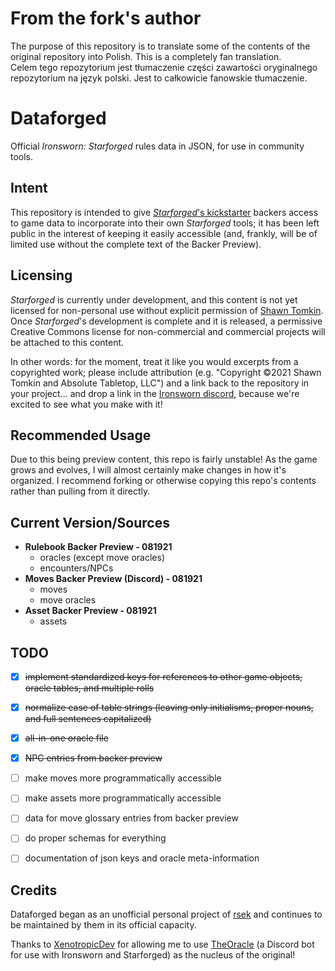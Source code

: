# From the fork's author
The purpose of this repository is to translate some of the contents of the original repository into Polish. This is a completely fan translation.  
Celem tego repozytorium jest tłumaczenie części zawartości oryginalnego repozytorium na język polski. Jest to całkowicie fanowskie tłumaczenie.


# Dataforged

Official *Ironsworn: Starforged* rules data in JSON, for use in community tools.

## Intent

This repository is intended to give [*Starforged*'s kickstarter](https://www.kickstarter.com/projects/shawntomkin/ironsworn-starforged) backers access to game data to incorporate into their own *Starforged* tools; it has been left public in the interest of keeping it easily accessible (and, frankly, will be of limited use without the complete text of the Backer Preview).

## Licensing

*Starforged* is currently under development, and this content is not yet licensed for non-personal use without explicit permission of [Shawn Tomkin](https://www.ironswornrpg.com/). Once *Starforged*'s development is complete and it is released, a permissive Creative Commons license for non-commercial and commercial projects will be attached to this content.

In other words: for the moment, treat it like you would excerpts from a copyrighted work; please include attribution (e.g. "Copyright ©2021 Shawn Tomkin and Absolute Tabletop, LLC") and a link back to the repository in your project... and drop a link in the [Ironsworn discord](https://discordapp.com/invite/6QMvmJb), because we're excited to see what you make with it!

## Recommended Usage

Due to this being preview content, this repo is fairly unstable! As the game grows and evolves, I will almost certainly make changes in how it's organized. I recommend forking or otherwise copying this repo's contents rather than pulling from it directly.

## Current Version/Sources

  * **Rulebook Backer Preview - 081921**
    * oracles (except move oracles)
    * encounters/NPCs
  * **Moves Backer Preview (Discord) - 081921**
    * moves
    * move oracles
  * **Asset Backer Preview - 081921**
    * assets

## TODO
  * [x] ~~implement standardized keys for references to other game objects, oracle tables, and multiple rolls~~
  * [x] ~~normalize case of table strings (leaving only initialisms, proper nouns, and full sentences capitalized)~~
  * [x] ~~all-in-one oracle file~~
  * [x] ~~NPC entries from backer preview~~
  * [ ] make moves more programmatically accessible
  * [ ] make assets more programmatically accessible
  * [ ] data for move glossary entries from backer preview
  * [ ] do proper schemas for everything
  * [ ] documentation of json keys and oracle meta-information


## Credits

Dataforged began as an unofficial personal project of [rsek](https://github.com/rsek) and continues to be maintained by them in its official capacity.

Thanks to [XenotropicDev](https://github.com/XenotropicDev) for allowing me to use [TheOracle](https://github.com/XenotropicDev/TheOracle) (a Discord bot for use with Ironsworn and Starforged) as the nucleus of the original!
